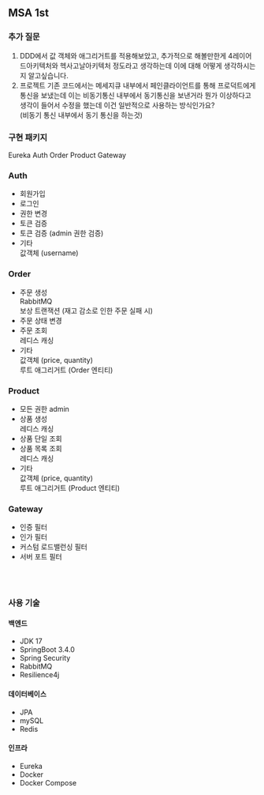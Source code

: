 ## MSA 1st

### 추가 질문
1. DDD에서 값 객체와 애그리거트를 적용해보았고, 추가적으로 해볼만한게 4레이어드아키텍처와 헥사고날아키텍처 정도라고 생각하는데 이에 대해 어떻게 생각하시는지 알고싶습니다.
2. 프로젝트 기존 코드에서는 메세지큐 내부에서  페인클라이언트를 통해 프로덕트에게 통신을 보냈는데  이는 비동기통신 내부에서 동기통신을 보낸거라 뭔가 이상하다고 생각이 들어서 수정을 했는데 이건 일반적으로 사용하는 방식인가요?  <br>
   (비동기 통신 내부에서 동기 통신을 하는것)

### 구현 패키지
Eureka
Auth
Order
Product
Gateway


### Auth
- 회원가입
- 로그인
- 권한 변경
- 토큰 검증
- 토큰 검증 (admin 권한 검증)
- 기타 <br>
  값객체 (username)

### Order
- 주문 생성  <br>
  RabbitMQ  <br>
  보상 트랜잭션 (재고 감소로 인한 주문 실패 시)
- 주문 상태 변경 <br>
- 주문 조회 <br>
  레디스 캐싱
- 기타 <br>
  값객체 (price, quantity)  <br>
  루트 애그리거트 (Order 엔티티)

### Product
- 모든 권한 admin
- 상품 생성  <br>
  레디스 캐싱
- 상품 단일 조회
- 상품 목록 조회 <br>
  레디스 캐싱
- 기타  <br>
  값객체 (price, quantity)  <br>
  루트 애그리거트 (Product 엔티티)

### Gateway
- 인증 필터
- 인가 필터
- 커스텀 로드밸런싱 필터
- 서버 포트 필터

<br>
<br>

### 사용 기술

#### 백엔드
- JDK 17
- SpringBoot 3.4.0
- Spring Security
- RabbitMQ
- Resilience4j

#### 데이터베이스
- JPA
- mySQL
- Redis

#### 인프라
- Eureka
- Docker
- Docker Compose


  
